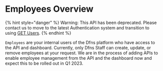 # Employees Overview

{% hint style="danger" %}
Warning: This API has been deprecated.  Please contact us to move to the latest Authentication system and transition to using [GET Users](../../../authentication/user-management/).&#x20;
{% endhint %}

`Employees` are your internal users of the Dfns platform who have access to the API and dashboard.  Currently, only Dfns Staff can create, update, or remove employees at your request.  We are in the process of adding APIs to enable employee management from the API and the dashboard now and expect this to be rolled out in Q1 2023.&#x20;
